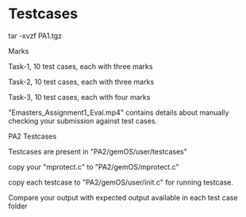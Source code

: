 # Testcases

tar -xvzf PA1.tgz


Marks

Task-1, 10 test cases, each with three marks

Task-2, 10 test cases, each with three marks

Task-3, 10 test cases, each with four marks

"Emasters_Assignment1_Eval.mp4" contains details about manually checking your submission against test cases.

PA2 Testcases

Testcases are present in "PA2/gemOS/user/testcases"

copy your "mprotect.c" to  "PA2/gemOS/mprotect.c" 

copy each testcase to "PA2/gemOS/user/init.c" for running testcase.

Compare your output with expected output available in each test case folder

